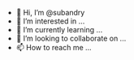 - 👋 Hi, I’m @subandry
- 👀 I’m interested in ...
- 🌱 I’m currently learning ...
- 💞️ I’m looking to collaborate on ...
- 📫 How to reach me ...

<!---
subandry/subandry is a ✨ special ✨ repository because its `README.md` (this file) appears on your GitHub profile.
You can click the Preview link to take a look at your changes.
--->
